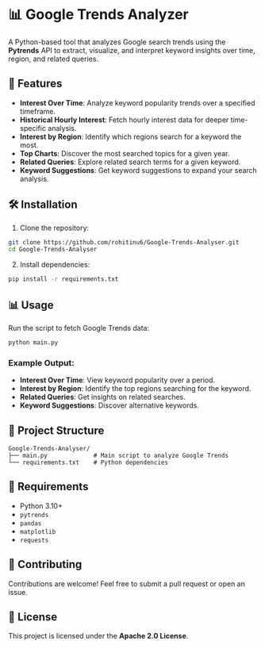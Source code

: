 # 📊 Google Trends Analyzer

A Python-based tool that analyzes Google search trends using the **Pytrends** API to extract, visualize, and interpret keyword insights over time, region, and related queries.

## 🚀 Features

- **Interest Over Time**: Analyze keyword popularity trends over a specified timeframe.  
- **Historical Hourly Interest**: Fetch hourly interest data for deeper time-specific analysis.  
- **Interest by Region**: Identify which regions search for a keyword the most.  
- **Top Charts**: Discover the most searched topics for a given year.  
- **Related Queries**: Explore related search terms for a given keyword.  
- **Keyword Suggestions**: Get keyword suggestions to expand your search analysis.  

## 🛠️ Installation

1. Clone the repository:

```bash
git clone https://github.com/rohitinu6/Google-Trends-Analyser.git
cd Google-Trends-Analyser
```

2. Install dependencies:

```bash
pip install -r requirements.txt
```

## 📊 Usage

Run the script to fetch Google Trends data:

```bash
python main.py
```

### Example Output:
- **Interest Over Time**: View keyword popularity over a period.  
- **Interest by Region**: Identify the top regions searching for the keyword.  
- **Related Queries**: Get insights on related searches.  
- **Keyword Suggestions**: Discover alternative keywords.

## 📂 Project Structure

```
Google-Trends-Analyser/
├── main.py             # Main script to analyze Google Trends
└── requirements.txt    # Python dependencies
```

## 📌 Requirements

- Python 3.10+
- `pytrends`
- `pandas`
- `matplotlib`
- `requests`

## 📣 Contributing

Contributions are welcome! Feel free to submit a pull request or open an issue.

## 📄 License

This project is licensed under the **Apache 2.0 License**.
